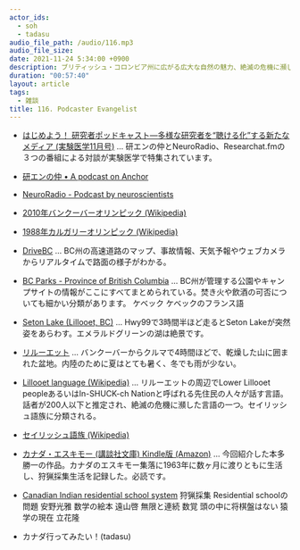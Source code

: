 ```yaml
---
actor_ids:
  - soh
  - tadasu
audio_file_path: /audio/116.mp3
audio_file_size: 
date: 2021-11-24 5:34:00 +0900
description: ブリティッシュ・コロンビア州に広がる広大な自然の魅力、絶滅の危機に瀕した言語、イヌイットの人々の暮らし、数の概念について話しました。
duration: "00:57:40"
layout: article
tags:
  - 雑談
title: 116. Podcaster Evangelist
---
```


- [はじめよう！ 研究者ポッドキャスト―多様な研究者を“聴ける化”する新たなメディア (実験医学11月号)](https://www.yodosha.co.jp/jikkenigaku/book/9784758125499/index.html) ... 研エンの仲とNeuroRadio、Researchat.fmの３つの番組による対談が実験医学で特集されています。
- [研エンの仲 • A podcast on Anchor](https://anchor.fm/ken-en-no-naka)
- [NeuroRadio - Podcast by neuroscientists](https://neuroradio.tokyo/)
- [2010年バンクーバーオリンピック (Wikipedia)](https://ja.wikipedia.org/wiki/2010%E5%B9%B4%E3%83%90%E3%83%B3%E3%82%AF%E3%83%BC%E3%83%90%E3%83%BC%E3%82%AA%E3%83%AA%E3%83%B3%E3%83%94%E3%83%83%E3%82%AF)
- [1988年カルガリーオリンピック (Wikipedia)](https://ja.wikipedia.org/wiki/1988%E5%B9%B4%E3%82%AB%E3%83%AB%E3%82%AC%E3%83%AA%E3%83%BC%E3%82%AA%E3%83%AA%E3%83%B3%E3%83%94%E3%83%83%E3%82%AF)
- [DriveBC](https://www.drivebc.ca/) ... BC州の高速道路のマップ、事故情報、天気予報やウェブカメラからリアルタイムで路面の様子がわかる。
- [BC Parks - Province of British Columbia](https://bcparks.ca/) ... BC州が管理する公園やキャンプサイトの情報がここにすべてまとめられている。焚き火や飲酒の可否についても細かい分類があります。
ケベック
ケベックのフランス語
- [Seton Lake (Lillooet, BC)](https://www.tripadvisor.ca/Attraction_Review-g635945-d8637788-Reviews-Seton_Lake-Lillooet_British_Columbia.html) ... Hwy99で3時間半ほど走るとSeton Lakeが突然姿をあらわす。エメラルドグリーンの湖は絶景です。
- [リルーエット](https://visitlillooet.ca/) ... バンクーバーからクルマで4時間ほどで、乾燥した山に囲まれた盆地。内陸のために夏はとても暑く、冬でも雨が少ない。
- [Lillooet language (Wikipedia)](https://en.wikipedia.org/wiki/Lillooet_language) ... リルーエットの周辺でLower Lillooet peopleあるいはIn-SHUCK-ch Nationと呼ばれる先住民の人々が話す言語。話者が200人以下と推定され、絶滅の危機に瀕した言語の一つ。セイリッシュ語族に分類される。
- [セイリッシュ語族 (Wikipedia)](https://ja.wikipedia.org/wiki/%E3%82%BB%E3%82%A4%E3%83%AA%E3%83%83%E3%82%B7%E3%83%A5%E8%AA%9E%E6%97%8F)
- [カナダ・エスキモー (講談社文庫) Kindle版 (Amazon)](https://www.amazon.co.jp/dp/B07L2VVCNL/ref=cm_sw_r_tw_dp_SGZP7RNPQN4AT997X3NB) ... 今回紹介した本多勝一の作品。カナダのエスキモー集落に1963年に数ヶ月に渡りともに生活し、狩猟採集生活を記録した。必読です。
- [Canadian Indian residential school system](https://en.wikipedia.org/wiki/Canadian_Indian_residential_school_system)
狩猟採集
Residential schoolの問題
安野光雅 数学の絵本
遠山啓
無限と連続
数覚
頭の中に将棋盤はない
猿学の現在
立花隆

- カナダ行ってみたい！(tadasu)
